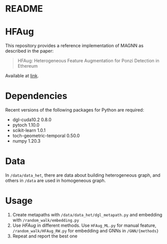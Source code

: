 # README

# HFAug

This repository provides a reference implementation of MAGNN as described in the paper:

> HFAug: Heterogeneous Feature Augmentation for Ponzi Detection in Ethereum
> 

Available at [link](https://arxiv.org/abs/2204.08916).

# Dependencies

Recent versions of the following packages for Python are required:

- dgl-cuda10.2  0.8.0
- pytoch  1.10.0
- scikit-learn  1.0.1
- toch-geometric-temporal  0.50.0
- numpy  1.20.3

# Data

In `/data/data_het`, there are data about building heterogeneous graph, and others in `/data` are used in homogeneous graph. 

# Usage

1. Create metapaths with `/data/data_het/dgl_metapath.py` and embedding with `/random_walk/embedding.py`
2. Use *HFAug* in different methods. Use `HFAug_ML.py` for manual feature, `/random_walk/HFAug_RW.py` for embedding and GNNs in `/GNN/{methods}`
3. Repeat and report the best one